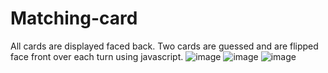 # Matching-card
All cards are displayed faced back. Two cards are guessed and are flipped face front over each turn using javascript.
![image](https://user-images.githubusercontent.com/88212730/127716049-2c0007b8-e095-44fd-8afe-b3ea76e99082.png)
![image](https://user-images.githubusercontent.com/88212730/127716203-de93fde5-17e0-4101-82d7-b7524c88384d.png)
![image](https://user-images.githubusercontent.com/88212730/127716266-01f4a107-ff83-4ee4-83c5-e258cbcc8aa7.png)
